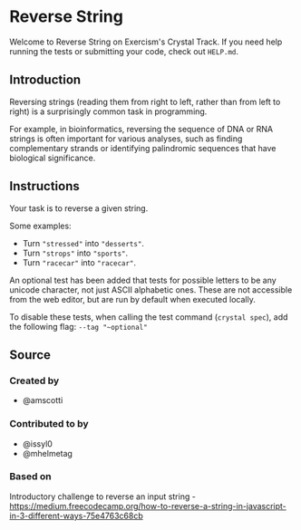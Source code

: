 # Reverse String

Welcome to Reverse String on Exercism's Crystal Track.
If you need help running the tests or submitting your code, check out `HELP.md`.

## Introduction

Reversing strings (reading them from right to left, rather than from left to right) is a surprisingly common task in programming.

For example, in bioinformatics, reversing the sequence of DNA or RNA strings is often important for various analyses, such as finding complementary strands or identifying palindromic sequences that have biological significance.

## Instructions

Your task is to reverse a given string.

Some examples:

- Turn `"stressed"` into `"desserts"`.
- Turn `"strops"` into `"sports"`.
- Turn `"racecar"` into `"racecar"`.

An optional test has been added that tests for possible letters to be any unicode character, not just ASCII alphabetic ones.
These are not accessible from the web editor, but are run by default when executed locally.

To disable these tests, when calling the test command (`crystal spec`), add the following flag: `--tag "~optional"`

## Source

### Created by

- @amscotti

### Contributed to by

- @issyl0
- @mhelmetag

### Based on

Introductory challenge to reverse an input string - https://medium.freecodecamp.org/how-to-reverse-a-string-in-javascript-in-3-different-ways-75e4763c68cb